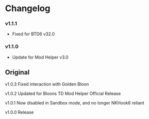 # Changelog

### v1.1.1

- Fixed for BTD6 v32.0

### v1.1.0

- Update for Mod Helper v3.0

## Original


v1.0.3 Fixed interaction with Golden Bloon

v1.0.2 Updated for Bloons TD Mod Helper Official Release

v1.0.1 Now disabled in Sandbox mode, and no longer NKHook6 reliant

v1.0.0 Release

